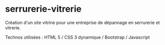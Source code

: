 # serrurerie-vitrerie
Création d'un site vitrine pour une entreprise de dépannage en serrurerie et vitrerie.

Technos utilisées : HTML 5 / CSS 3 dynamique / Bootstrap / Javascript
